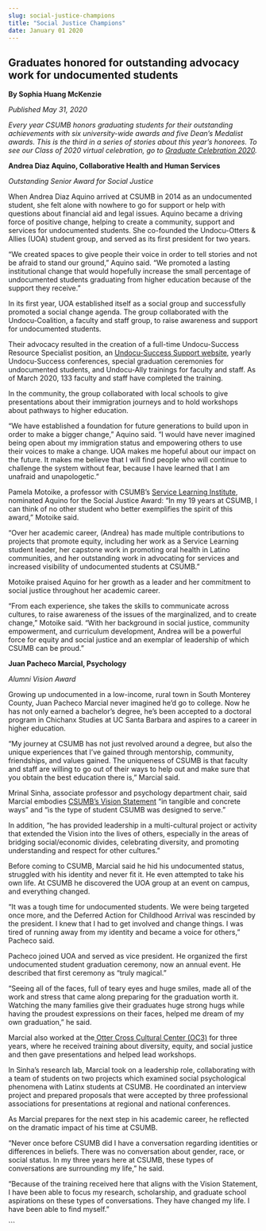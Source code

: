 ```yaml
---
slug: social-justice-champions
title: "Social Justice Champions"
date: January 01 2020
---
```


 
<h2>
  Graduates honored for outstanding advocacy work for undocumented students
</h2>
<p><b>By Sophia Huang McKenzie</b></p>
<p><i>Published May 31, 2020</i></p>
<p>
  <i
    >Every year CSUMB honors graduating students for their outstanding
    achievements with six university-wide awards and five Dean’s Medalist
    awards. This is the third in a series of stories about this year’s honorees.
    To see our Class of 2020 virtual celebration, go to </i
  ><a href="https://csumb.edu/commencement"><i>Graduate Celebration 2020</i></a
  ><i>. </i>
</p>
<p><b>Andrea Diaz Aquino, Collaborative Health and Human Services </b></p>
<p><i>Outstanding Senior Award for Social Justice</i></p>
<p>
  When Andrea Diaz Aquino arrived at CSUMB in 2014 as an undocumented student,
  she felt alone with nowhere to go for support or help with questions about
  financial aid and legal issues. Aquino became a driving force of positive
  change, helping to create a community, support and services for undocumented
  students. She co-founded the Undocu-Otters &amp; Allies (UOA) student group,
  and served as its first president for two years.
</p>
<p>
  “We created spaces to give people their voice in order to tell stories and not
  be afraid to stand our ground,” Aquino said. “We promoted a lasting
  institutional change that would hopefully increase the small percentage of
  undocumented students graduating from higher education because of the support
  they receive.”
</p>
<p>
  In its first year, UOA established itself as a social group and successfully
  promoted a social change agenda. The group collaborated with the
  Undocu-Coalition, a faculty and staff group, to raise awareness and support
  for undocumented students.
</p>
<p>
  Their advocacy resulted in the creation of a full-time Undocu-Success Resource
  Specialist position, an
  <a href="https://csumb.edu/undocumentedstudents"
    >Undocu-Success Support website</a
  >, yearly Undocu-Success conferences, special graduation ceremonies for
  undocumented students, and Undocu-Ally trainings for faculty and staff. As of
  March 2020, 133 faculty and staff have completed the training.
</p>
<p>
  In the community, the group collaborated with local schools to give
  presentations about their immigration journeys and to hold workshops about
  pathways to higher education.
</p>
<p>
  “We have established a foundation for future generations to build upon in
  order to make a bigger change,” Aquino said. “I would have never imagined
  being open about my immigration status and empowering others to use their
  voices to make a change. UOA makes me hopeful about our impact on the future.
  It makes me believe that I will find people who will continue to challenge the
  system without fear, because I have learned that I am unafraid and
  unapologetic.”
</p>
<p>
  Pamela Motoike, a professor with CSUMB’s
  <a href="https://csumb.edu/service/">Service Learning Institute</a>, nominated
  Aquino for the Social Justice Award: “In my 19 years at CSUMB, I can think of
  no other student who better exemplifies the spirit of this award,” Motoike
  said.
</p>
<p>
  “Over her academic career, (Andrea) has made multiple contributions to
  projects that promote equity, including her work as a Service Learning student
  leader, her capstone work in promoting oral health in Latino communities, and
  her outstanding work in advocating for services and increased visibility of
  undocumented students at CSUMB.”
</p>
<p>
  Motoike praised Aquino for her growth as a leader and her commitment to social
  justice throughout her academic career.
</p>
<p>
  “From each experience, she takes the skills to communicate across cultures, to
  raise awareness of the issues of the marginalized, and to create change,”
  Motoike said. “With her background in social justice, community empowerment,
  and curriculum development, Andrea will be a powerful force for equity and
  social justice and an exemplar of leadership of which CSUMB can be proud.”
</p>
<p><b>Juan Pacheco Marcial, Psychology</b></p>
<p><i>Alumni Vision Award</i></p>
<p>
  Growing up undocumented in a low-income, rural town in South Monterey County,
  Juan Pacheco Marcial never imagined he’d go to college. Now he has not only
  earned a bachelor’s degree, he’s been accepted to a doctoral program in
  Chichanx Studies at UC Santa Barbara and aspires to a career in higher
  education.
</p>
<p>
  “My journey at CSUMB has not just revolved around a degree, but also the
  unique experiences that I’ve gained through mentorship, community,
  friendships, and values gained. The uniqueness of CSUMB is that faculty and
  staff are willing to go out of their ways to help out and make sure that you
  obtain the best education there is,” Marcial said.
</p>
<p>
  Mrinal Sinha, associate professor and psychology department chair, said
  Marcial embodies
  <a href="https://csumb.edu/about/founding-vision-statement/"
    >CSUMB’s Vision Statement</a
  >
  “in tangible and concrete ways” and “is the type of student CSUMB was designed
  to serve.”
</p>
<p>
  In addition, “he has provided leadership in a multi-cultural project or
  activity that extended the Vision into the lives of others, especially in the
  areas of bridging social/economic divides, celebrating diversity, and
  promoting understanding and respect for other cultures.”
</p>
<p>
  Before coming to CSUMB, Marcial said he hid his undocumented status, struggled
  with his identity and never fit it. He even attempted to take his own life. At
  CSUMB he discovered the UOA group at an event on campus, and everything
  changed.
</p>
<p>
  “It was a tough time for undocumented students. We were being targeted once
  more, and the Deferred Action for Childhood Arrival was rescinded by the
  president. I knew that I had to get involved and change things. I was tired of
  running away from my identity and became a voice for others,” Pacheco said.
</p>
<p>
  Pacheco joined UOA and served as vice president. He organized the first
  undocumented student graduation ceremony, now an annual event. He described
  that first ceremony as “truly magical.”
</p>
<p>
  “Seeing all of the faces, full of teary eyes and huge smiles, made all of the
  work and stress that came along preparing for the graduation worth it.
  Watching the many families give their graduates huge strong hugs while having
  the proudest expressions on their faces, helped me dream of my own
  graduation,” he said.
</p>
<p>
  Marcial also worked at the<a href="https://csumb.edu/oc3/">
    Otter Cross Cultural Center (OC3)</a
  >
  for three years, where he received training about diversity, equity, and
  social justice and then gave presentations and helped lead workshops.
</p>
<p>
  In Sinha’s research lab, Marcial took on a leadership role, collaborating with
  a team of students on two projects which examined social psychological
  phenomena with Latinx students at CSUMB. He coordinated an interview project
  and prepared proposals that were accepted by three professional associations
  for presentations at regional and national conferences.
</p>
<p>
  As Marcial prepares for the next step in his academic career, he reflected on
  the dramatic impact of his time at CSUMB.
</p>
<p>
  “Never once before CSUMB did I have a conversation regarding identities or
  differences in beliefs. There was no conversation about gender, race, or
  social status. In my three years here at CSUMB, these types of conversations
  are surrounding my life,” he said.
</p>
<p>
  “Because of the training received here that aligns with the Vision Statement,
  I have been able to focus my research, scholarship, and graduate school
  aspirations on these types of conversations. They have changed my life. I have
  been able to find myself.”
</p>
```
